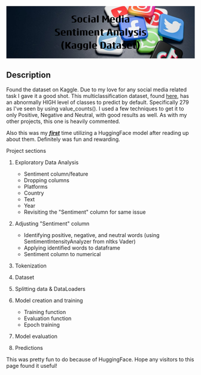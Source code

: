 <img src="https://github.com/axiom2018/Kaggle-Social-Media-Sentiments/blob/main/sentiment_analysis%20_background.png"/>

## Description
<p align="left">
  Found the dataset on Kaggle. Due to my love for any social media related task I gave it a good shot. This multiclassification dataset, 
  found <a href="https://www.kaggle.com/datasets/kashishparmar02/social-media-sentiments-analysis-dataset">here</a>, has an abnormally 
  HIGH level of classes to predict by default. Specifically 279 as I've seen by using value_counts(). I used a few techniques to
  get it to only Positive, Negative and Neutral, with good results as well. As with my other projects, this one is heavily commented.

  Also this was my <b><i><u>first</u></i></b> time utilizing a HuggingFace model after reading up about them. Definitely was fun and 
  rewarding.

  Project sections
  1) Exploratory Data Analysis
     - Sentiment column/feature
     - Dropping columns
     - Platforms
     - Country
     - Text
     - Year
     - Revisiting the "Sentiment" column for same issue
    
  2) Adjusting "Sentiment" column
     - Identifying positive, negative, and neutral words (using SentimentIntensityAnalyzer from nltks Vader)
     - Applying identified words to dataframe
     - Sentiment column to numerical
    
  3) Tokenization
  4) Dataset
  5) Splitting data & DataLoaders
  6) Model creation and training
     - Training function
     - Evaluation function
     - Epoch training
    
  7) Model evaluation
  8) Predictions

This was pretty fun to do because of HuggingFace. Hope any visitors to this page found it useful!
</p>

